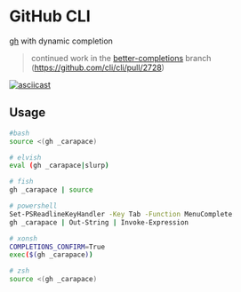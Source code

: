 # GitHub CLI

[gh](https://github.com/cli/cli) with dynamic completion

> continued work in the [better-completions](https://github.com/rsteube/gh/tree/better-completions) branch (https://github.com/cli/cli/pull/2728)

[![asciicast](https://asciinema.org/a/358690.svg)](https://asciinema.org/a/358690)

## Usage

```sh
#bash
source <(gh _carapace)

# elvish
eval (gh _carapace|slurp)

# fish
gh _carapace | source

# powershell
Set-PSReadlineKeyHandler -Key Tab -Function MenuComplete
gh _carapace | Out-String | Invoke-Expression

# xonsh
COMPLETIONS_CONFIRM=True
exec($(gh _carapace))

# zsh
source <(gh _carapace)
```
